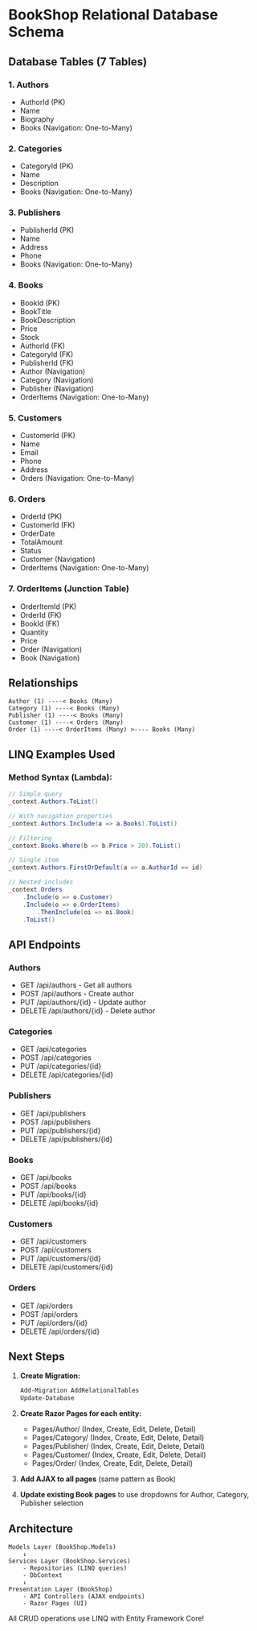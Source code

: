 # BookShop Relational Database Schema

## Database Tables (7 Tables)

### 1. Authors
- AuthorId (PK)
- Name
- Biography
- Books (Navigation: One-to-Many)

### 2. Categories
- CategoryId (PK)
- Name
- Description
- Books (Navigation: One-to-Many)

### 3. Publishers
- PublisherId (PK)
- Name
- Address
- Phone
- Books (Navigation: One-to-Many)

### 4. Books
- BookId (PK)
- BookTitle
- BookDescription
- Price
- Stock
- AuthorId (FK)
- CategoryId (FK)
- PublisherId (FK)
- Author (Navigation)
- Category (Navigation)
- Publisher (Navigation)
- OrderItems (Navigation: One-to-Many)

### 5. Customers
- CustomerId (PK)
- Name
- Email
- Phone
- Address
- Orders (Navigation: One-to-Many)

### 6. Orders
- OrderId (PK)
- CustomerId (FK)
- OrderDate
- TotalAmount
- Status
- Customer (Navigation)
- OrderItems (Navigation: One-to-Many)

### 7. OrderItems (Junction Table)
- OrderItemId (PK)
- OrderId (FK)
- BookId (FK)
- Quantity
- Price
- Order (Navigation)
- Book (Navigation)

## Relationships

```
Author (1) ----< Books (Many)
Category (1) ----< Books (Many)
Publisher (1) ----< Books (Many)
Customer (1) ----< Orders (Many)
Order (1) ----< OrderItems (Many) >---- Books (Many)
```

## LINQ Examples Used

### Method Syntax (Lambda):
```csharp
// Simple query
_context.Authors.ToList()

// With navigation properties
_context.Authors.Include(a => a.Books).ToList()

// Filtering
_context.Books.Where(b => b.Price > 20).ToList()

// Single item
_context.Authors.FirstOrDefault(a => a.AuthorId == id)

// Nested includes
_context.Orders
    .Include(o => o.Customer)
    .Include(o => o.OrderItems)
        .ThenInclude(oi => oi.Book)
    .ToList()
```

## API Endpoints

### Authors
- GET /api/authors - Get all authors
- POST /api/authors - Create author
- PUT /api/authors/{id} - Update author
- DELETE /api/authors/{id} - Delete author

### Categories
- GET /api/categories
- POST /api/categories
- PUT /api/categories/{id}
- DELETE /api/categories/{id}

### Publishers
- GET /api/publishers
- POST /api/publishers
- PUT /api/publishers/{id}
- DELETE /api/publishers/{id}

### Books
- GET /api/books
- POST /api/books
- PUT /api/books/{id}
- DELETE /api/books/{id}

### Customers
- GET /api/customers
- POST /api/customers
- PUT /api/customers/{id}
- DELETE /api/customers/{id}

### Orders
- GET /api/orders
- POST /api/orders
- PUT /api/orders/{id}
- DELETE /api/orders/{id}

## Next Steps

1. **Create Migration:**
   ```bash
   Add-Migration AddRelationalTables
   Update-Database
   ```

2. **Create Razor Pages for each entity:**
   - Pages/Author/ (Index, Create, Edit, Delete, Detail)
   - Pages/Category/ (Index, Create, Edit, Delete, Detail)
   - Pages/Publisher/ (Index, Create, Edit, Delete, Detail)
   - Pages/Customer/ (Index, Create, Edit, Delete, Detail)
   - Pages/Order/ (Index, Create, Edit, Delete, Detail)

3. **Add AJAX to all pages** (same pattern as Book)

4. **Update existing Book pages** to use dropdowns for Author, Category, Publisher selection

## Architecture

```
Models Layer (BookShop.Models)
    ↓
Services Layer (BookShop.Services)
    - Repositories (LINQ queries)
    - DbContext
    ↓
Presentation Layer (BookShop)
    - API Controllers (AJAX endpoints)
    - Razor Pages (UI)
```

All CRUD operations use LINQ with Entity Framework Core!
